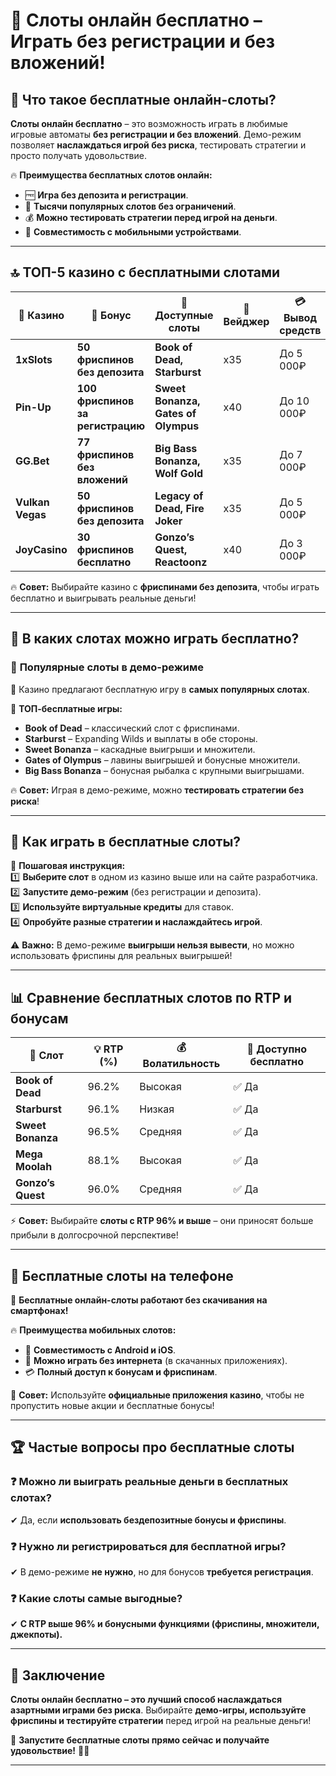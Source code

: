 # 🎰 Слоты онлайн бесплатно – Играть без регистрации и без вложений!  

## 🎯 Что такое бесплатные онлайн-слоты?  

**Слоты онлайн бесплатно** – это возможность играть в любимые игровые автоматы **без регистрации и без вложений**. Демо-режим позволяет **наслаждаться игрой без риска**, тестировать стратегии и просто получать удовольствие.  

🔥 **Преимущества бесплатных слотов онлайн:**  
- 🆓 **Игра без депозита и регистрации**.  
- 🎰 **Тысячи популярных слотов без ограничений**.  
- 💰 **Можно тестировать стратегии перед игрой на деньги**.  
- 📱 **Совместимость с мобильными устройствами**.  

---

## 🔝 ТОП-5 казино с бесплатными слотами  

| 🎰 Казино | 🎁 Бонус | 🎡 Доступные слоты | 🔄 Вейджер | 💳 Вывод средств |
|----------|---------|----------------|---------|------------------|
| **1xSlots** | **50 фриспинов без депозита** | **Book of Dead, Starburst** | x35 | До 5 000₽ |
| **Pin-Up** | **100 фриспинов за регистрацию** | **Sweet Bonanza, Gates of Olympus** | x40 | До 10 000₽ |
| **GG.Bet** | **77 фриспинов без вложений** | **Big Bass Bonanza, Wolf Gold** | x35 | До 7 000₽ |
| **Vulkan Vegas** | **50 фриспинов без депозита** | **Legacy of Dead, Fire Joker** | x35 | До 5 000₽ |
| **JoyCasino** | **30 фриспинов бесплатно** | **Gonzo’s Quest, Reactoonz** | x40 | До 3 000₽ |

🔥 **Совет:** Выбирайте казино с **фриспинами без депозита**, чтобы играть бесплатно и выигрывать реальные деньги!  

---

## 🎡 В каких слотах можно играть бесплатно?  

### 🎰 **Популярные слоты в демо-режиме**  
📌 Казино предлагают бесплатную игру в **самых популярных слотах**.  

💎 **ТОП-бесплатные игры:**  
- **Book of Dead** – классический слот с фриспинами.  
- **Starburst** – Expanding Wilds и выплаты в обе стороны.  
- **Sweet Bonanza** – каскадные выигрыши и множители.  
- **Gates of Olympus** – лавины выигрышей и бонусные множители.  
- **Big Bass Bonanza** – бонусная рыбалка с крупными выигрышами.  

🔥 **Совет:** Играя в демо-режиме, можно **тестировать стратегии без риска**!  

---

## 🎁 Как играть в бесплатные слоты?  

🎯 **Пошаговая инструкция:**  
1️⃣ **Выберите слот** в одном из казино выше или на сайте разработчика.  
2️⃣ **Запустите демо-режим** (без регистрации и депозита).  
3️⃣ **Используйте виртуальные кредиты** для ставок.  
4️⃣ **Опробуйте разные стратегии и наслаждайтесь игрой**.  

⚠️ **Важно:** В демо-режиме **выигрыши нельзя вывести**, но можно использовать фриспины для реальных выигрышей!  

---

## 📊 Сравнение бесплатных слотов по RTP и бонусам  

| 🎰 Слот | 💡 RTP (%) | 💰 Волатильность | 📱 Доступно бесплатно |
|--------|----------|--------------|------------------|
| **Book of Dead** | 96.2% | Высокая | ✅ Да |
| **Starburst** | 96.1% | Низкая | ✅ Да |
| **Sweet Bonanza** | 96.5% | Средняя | ✅ Да |
| **Mega Moolah** | 88.1% | Высокая | ✅ Да |
| **Gonzo’s Quest** | 96.0% | Средняя | ✅ Да |

⚡ **Совет:** Выбирайте **слоты с RTP 96% и выше** – они приносят больше прибыли в долгосрочной перспективе!  

---

## 📱 Бесплатные слоты на телефоне  

🎰 **Бесплатные онлайн-слоты работают без скачивания на смартфонах!**  

🔥 **Преимущества мобильных слотов:**  
- 📲 **Совместимость с Android и iOS**.  
- 🎡 **Можно играть без интернета** (в скачанных приложениях).  
- 💳 **Полный доступ к бонусам и фриспинам**.  

🚀 **Совет:** Используйте **официальные приложения казино**, чтобы не пропустить новые акции и бесплатные бонусы!  

---

## 🏆 Частые вопросы про бесплатные слоты  

### ❓ Можно ли выиграть реальные деньги в бесплатных слотах?  
✔ Да, если **использовать бездепозитные бонусы и фриспины**.  

### ❓ Нужно ли регистрироваться для бесплатной игры?  
✔ В демо-режиме **не нужно**, но для бонусов **требуется регистрация**.  

### ❓ Какие слоты самые выгодные?  
✔ **С RTP выше 96% и бонусными функциями (фриспины, множители, джекпоты).**  

---

## 🏁 Заключение  

**Слоты онлайн бесплатно – это лучший способ наслаждаться азартными играми без риска**. Выбирайте **демо-игры, используйте фриспины и тестируйте стратегии** перед игрой на реальные деньги!  

🚀 **Запустите бесплатные слоты прямо сейчас и получайте удовольствие!** 🎰🔥  

---

